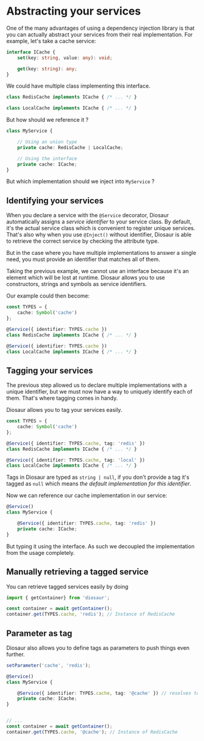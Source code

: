 # Abstracting your services

One of the many advantages of using a dependency injection library
is that you can actually abstract your services from their real implementation.
For example, let's take a cache service:
```typescript
interface ICache {
    set(key: string, value: any): void;

    get(key: string): any;
}
```

We could have multiple class implementing this interface.
```typescript
class RedisCache implements ICache { /* ... */ }

class LocalCache implements ICache { /* ... */ }
```

But how should we reference it ?
```typescript
class MyService {

    // Using an union type
    private cache: RedisCache | LocalCache;

    // Using the interface
    private cache: ICache;
}
```

But which implementation should we inject into `MyService` ?

## Identifying your services
When you declare a service with the `@Service` decorator, Diosaur
automatically assigns a *service identifier* to your service class. By default,
it's the actual service class which is convenient to register unique
services. That's also why when you use `@Inject()` without identifier, Diosaur
is able to retrieve the correct service by checking the attribute type.

But in the case where you have multiple implementations to answer
a single need, you must provide an identifier that matches all of them.

Taking the previous example, we cannot use an interface because it's an element
which will be lost at runtime. Diosaur allows you to use constructors, strings
and symbols as service identifiers.

Our example could then become:
```typescript
const TYPES = {
    cache: Symbol('cache')
};

@Service({ identifier: TYPES.cache })
class RedisCache implements ICache { /* ... */ }

@Service({ identifier: TYPES.cache })
class LocalCache implements ICache { /* ... */ }
```

## Tagging your services
The previous step allowed us to declare multiple implementations with a unique
identifier, but we must now have a way to uniquely identify each of them. That's
where tagging comes in handy.

Diosaur allows you to tag your services easily.
```typescript
const TYPES = {
    cache: Symbol('cache')
};

@Service({ identifier: TYPES.cache, tag: 'redis' })
class RedisCache implements ICache { /* ... */ }

@Service({ identifier: TYPES.cache, tag: 'local' })
class LocalCache implements ICache { /* ... */ }
```

Tags in Diosaur are typed as `string | null`, if you don't provide a tag it's tagged
as `null` which means *the default implementation for this identifier*.

Now we can reference our cache implementation in our service:
```typescript
@Service()
class MyService {

    @Service({ identifier: TYPES.cache, tag: 'redis' })
    private cache: ICache;
}
```
But typing it using the interface. As such we decoupled the implementation from the usage
completely.

## Manually retrieving a tagged service
You can retrieve tagged services easily by doing
```typescript
import { getContainer} from 'diosaur';

const container = await getContainer();
container.get(TYPES.cache, 'redis'); // Instance of RedisCache
```

## Parameter as tag
Diosaur also allows you to define tags as parameters to push things even further.
```typescript
setParameter('cache', 'redis');

@Service()
class MyService {

    @Service({ identifier: TYPES.cache, tag: '@cache' }) // resolves to redis
    private cache: ICache;
}


// ...
const container = await getContainer();
container.get(TYPES.cache, '@cache'); // Instance of RedisCache
```
